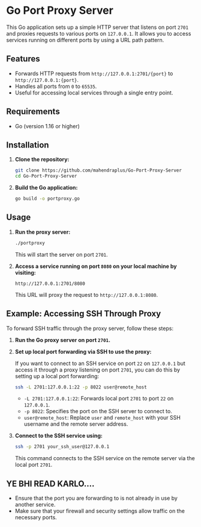 
# Go Port Proxy Server

This Go application sets up a simple HTTP server that listens on port `2701` and proxies requests to various ports on `127.0.0.1`. It allows you to access services running on different ports by using a URL path pattern.

## Features

- Forwards HTTP requests from `http://127.0.0.1:2701/{port}` to `http://127.0.0.1:{port}`.
- Handles all ports from `0` to `65535`.
- Useful for accessing local services through a single entry point.

## Requirements

- Go (version 1.16 or higher)

## Installation

1. **Clone the repository:**

   ```bash
   git clone https://github.com/mahendraplus/Go-Port-Proxy-Server
   cd Go-Port-Proxy-Server
   ```

2. **Build the Go application:**

   ```bash
   go build -o portproxy.go
   ```

## Usage

1. **Run the proxy server:**

   ```bash
   ./portproxy
   ```

   This will start the server on port `2701`.

2. **Access a service running on port `8080` on your local machine by visiting:**

   ```text
   http://127.0.0.1:2701/8080
   ```

   This URL will proxy the request to `http://127.0.0.1:8080`.

## Example: Accessing SSH Through Proxy

To forward SSH traffic through the proxy server, follow these steps:

1. **Run the Go proxy server on port `2701`.**

2. **Set up local port forwarding via SSH to use the proxy:**

   If you want to connect to an SSH service on port `22` on `127.0.0.1` but access it through a proxy listening on port `2701`, you can do this by setting up a local port forwarding:

   ```bash
   ssh -L 2701:127.0.0.1:22 -p 8022 user@remote_host
   ```

   - `-L 2701:127.0.0.1:22`: Forwards local port `2701` to port `22` on `127.0.0.1`.
   - `-p 8022`: Specifies the port on the SSH server to connect to.
   - `user@remote_host`: Replace `user` and `remote_host` with your SSH username and the remote server address.

3. **Connect to the SSH service using:**

   ```bash
   ssh -p 2701 your_ssh_user@127.0.0.1
   ```

   This command connects to the SSH service on the remote server via the local port `2701`.

## YE BHI READ KARLO....

- Ensure that the port you are forwarding to is not already in use by another service.
- Make sure that your firewall and security settings allow traffic on the necessary ports.
